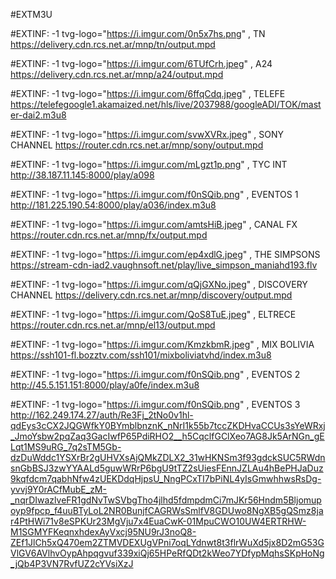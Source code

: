 #EXTM3U


#EXTINF: -1 tvg-logo="https://i.imgur.com/0n5x7hs.png" , TN 
https://delivery.cdn.rcs.net.ar/mnp/tn/output.mpd


#EXTINF: -1 tvg-logo="https://i.imgur.com/6TUfCrh.jpeg" , A24
https://delivery.cdn.rcs.net.ar/mnp/a24/output.mpd


#EXTINF: -1 tvg-logo="https://i.imgur.com/6ffqCdq.jpeg" , TELEFE
https://telefegoogle1.akamaized.net/hls/live/2037988/googleADI/TOK/master-dai2.m3u8


#EXTINF: -1 tvg-logo="https://i.imgur.com/svwXVRx.jpeg" , SONY CHANNEL
https://router.cdn.rcs.net.ar/mnp/sony/output.mpd


#EXTINF: -1 tvg-logo="https://i.imgur.com/mLgzt1p.png" , TYC INT
http://38.187.11.145:8000/play/a098

#EXTINF: -1 tvg-logo="https://i.imgur.com/f0nSQib.png" , EVENTOS 1
http://181.225.190.54:8000/play/a036/index.m3u8

#EXTINF: -1 tvg-logo="https://i.imgur.com/amtsHiB.jpeg" , CANAL FX
https://router.cdn.rcs.net.ar/mnp/fx/output.mpd

#EXTINF: -1 tvg-logo="https://i.imgur.com/ep4xdlG.jpeg" , THE SIMPSONS
https://stream-cdn-iad2.vaughnsoft.net/play/live_simpson_maniahd193.flv


#EXTINF: -1 tvg-logo="https://i.imgur.com/qQjGXNo.jpeg" , DISCOVERY CHANNEL
https://delivery.cdn.rcs.net.ar/mnp/discovery/output.mpd

#EXTINF: -1 tvg-logo="https://i.imgur.com/QoS8TuE.jpeg" , ELTRECE
https://router.cdn.rcs.net.ar/mnp/el13/output.mpd

#EXTINF: -1 tvg-logo="https://i.imgur.com/KmzkbmR.jpeg" , MIX BOLIVIA
https://ssh101-fl.bozztv.com/ssh101/mixboliviatvhd/index.m3u8

#EXTINF: -1 tvg-logo="https://i.imgur.com/f0nSQib.png" , EVENTOS 2
http://45.5.151.151:8000/play/a0fe/index.m3u8


#EXTINF: -1 tvg-logo="https://i.imgur.com/f0nSQib.png" , EVENTOS 3
http://162.249.174.27/auth/Re3Fj_2tNo0v1hl-qdEys3cCX2JQGWfkY0BYmblbnznK_nNrI1k55b7tccZKDHvaCCUs3sYeWRxj_JmoYsbw2pqZaq3GacIwfP65PdiRHO2__h5CqclfGClXeo7AG8Jk5ArNGn_gELqt1MS9uRG_7q2sTM5Gb-dzDuWddc1YSXrBr2gUHVXsAjQMkZDLX2_31wHKNSm3f93gdckSUC5RWdnsnGbBSJ3zwYYAALd5guwWRrP6bgU9tTZ2sUiesFEnnJZLAu4hBePHJaDuz9kqfdcm7qabhNfw4zUEKDdqHjpsU_NngPCxTI7bPiNL4yIsGmwhhwsRsDg-yvvj9Y0rACfMubE_zM-_nqrDIwazlveFR1gdNvTwSVbgTho4jlhd5fdmpdmCi7mJKr56Hndm5Bljomupoyp9fpcp_f4uuBTyLoL2NR0BunjfCAGRWsSmlfV8GDUwo8NgXB5gQSmz8jar4PtHWi71v8eSPKUr23MgVju7x4EuaCwK-01MpuCWO10UW4ERTRHW-M1SGMYFKeqnxhdexAyVxcj95NU9rJ3noQ8-ZEf1JlCh5xQ470em2ZTMVDEXUgVPni7oqLYdnwt8t3flrWuXd5jx8D2mG53GVlGV6AVlhvOypAhpqgvuf339xiQj65HPeRfQDt2kWeo7YDfypMqhsSKpHoNg_jQb4P3VN7RvfUZ2cYVsiXzJ

